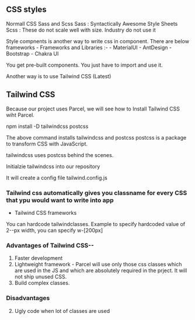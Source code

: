 ## CSS styles
Normall CSS
Sass and Scss
Sass : Syntactically Awesome Style Sheets
Scss : 
These do not scale well with size. Industry do not use it 

Style compnents is another way to write css in component. There are below frameworks - 
Frameworks and Libraries :- 
    - MaterialUI
    - AntDesign 
    - Bootstrap
     - Chakra UI

You get pre-built components. You just have to import and use it. 

Another way is to use Tailwind CSS (Latest)

## Tailwind CSS

Because our project uses Parcel, we will see how to Install Tailwind CSS wiht Parcel. 

npm install -D tailwindcss postcss

The above command installs tailwindcss and postcss
postcss is a package to transform CSS with JavaScript. 

tailwindcss uses postcss behind the scenes. 

Initialzie tailwindcss into our repository 

It will create a config file tailwind.config.js

### Tailwind css automatically gives you classname for every CSS that ypu would want to write into app

- Tailwind CSS frameworks

You can hardcode tailwindclasses. Example to specify hardcoded value of 2--px width,
you can specify w-[200px]

### Advantages of Tailwind CSS--

1. Faster development
2. Lightweight framework  - Parcel will use only those css classes which are used in the JS and which are absolutely required in the prject. It will not ship unused CSS.
3. Build complex classes.

### Disadvantages

2. Ugly code when lot of classes are used

